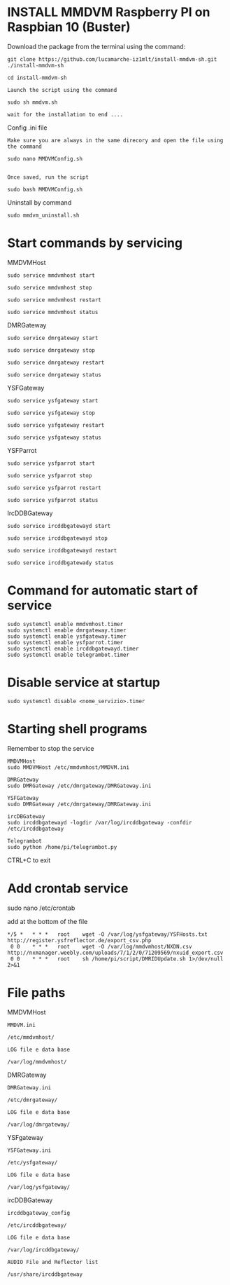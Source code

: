 
# INSTALL MMDVM Raspberry PI on Raspbian 10 (Buster)        


Download the package from the terminal using the command:  

	git clone https://github.com/lucamarche-iz1mlt/install-mmdvm-sh.git ./install-mmdvm-sh

	cd install-mmdvm-sh

	Launch the script using the command
	
	sudo sh mmdvm.sh

	wait for the installation to end ....
	
Config .ini file
	
	Make sure you are always in the same direcory and open the file using the command
	
	sudo nano MMDVMConfig.sh
	
	
	Once saved, run the script
	
	sudo bash MMDVMConfig.sh

Uninstall by command

	sudo mmdvm_uninstall.sh

# Start commands by servicing

MMDVMHost

	sudo service mmdvmhost start
	
	sudo service mmdvmhost stop
	
	sudo service mmdvmhost restart
	
	sudo service mmdvmhost status
	
DMRGateway

	sudo service dmrgateway start
	
	sudo service dmrgateway stop
	
	sudo service dmrgateway restart
	
	sudo service dmrgateway status


YSFGateway

	sudo service ysfgateway start
	
	sudo service ysfgateway stop
	
	sudo service ysfgateway restart
	
	sudo service ysfgateway status

YSFParrot

	sudo service ysfparrot start
	
	sudo service ysfparrot stop
	
	sudo service ysfparrot restart
	
	sudo service ysfparrot status

IrcDDBGateway

	sudo service ircddbgatewayd start
	
	sudo service ircddbgatewayd stop
	
	sudo service ircddbgatewayd restart
	
	sudo service ircddbgatewady status

# Command for automatic start of service
	sudo systemctl enable mmdvmhost.timer
	sudo systemctl enable dmrgateway.timer
	sudo systemctl enable ysfgateway.timer
	sudo systemctl enable ysfparrot.timer
	sudo systemctl enable ircddbgatewayd.timer
	sudo systemctl enable telegrambot.timer

# Disable service at startup
	sudo systemctl disable <nome_servizio>.timer


# Starting shell programs
Remember to stop the service

	MMDVMHost
	sudo MMDVMHost /etc/mmdvmhost/MMDVM.ini
	
	DMRGateway
	sudo DMRGateway /etc/dmrgateway/DMRGateway.ini

	YSFGateway
	sudo DMRGateway /etc/dmrgateway/DMRGateway.ini
	
	ircDBGateway
	sudo ircddbgatewayd -logdir /var/log/ircddbgateway -confdir /etc/ircddbgateway

	Telegrambot
	sudo python /home/pi/telegrambot.py
	
CTRL+C to exit

# Add crontab service

sudo nano /etc/crontab
 
add at the bottom of the file

	*/5 *   * * *   root    wget -O /var/log/ysfgateway/YSFHosts.txt http://register.ysfreflector.de/export_csv.php
	 0 0    * * *   root    wget -O /var/log/mmdvmhost/NXDN.csv http://nxmanager.weebly.com/uploads/7/1/2/0/71209569/nxuid_export.csv
	 0 0    * * *   root    sh /home/pi/script/DMRIDUpdate.sh 1>/dev/null 2>&1
	 
	 
# File paths

MMDVMHost

	MMDVM.ini
	
	/etc/mmdvmhost/	
	
	LOG file e data base
	
	/var/log/mmdvmhost/

DMRGateway

	DMRGateway.ini

	/etc/dmrgateway/

	LOG file e data base

	/var/log/dmrgateway/

YSFgateway

	YSFGateway.ini

	/etc/ysfgateway/

	LOG file e data base

	/var/log/ysfgateway/

ircDDBGateway

	ircddbgateway_config

	/etc/ircddbgateway/

	LOG file e data base

	/var/log/ircddbgateway/
	
	AUDIO File and Reflector list
	
	/usr/share/ircddbgateway


